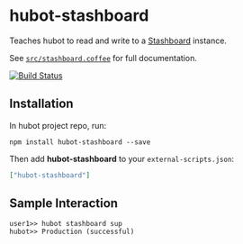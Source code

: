 # hubot-stashboard

Teaches hubot to read and write to a [Stashboard](http://www.stashboard.org) instance.

See [`src/stashboard.coffee`](src/stashboard.coffee) for full documentation.

[![Build Status](https://travis-ci.org/rsalmond/hubot-stashboard.svg?branch=master)](https://travis-ci.org/rsalmond/hubot-stashboard)

## Installation

In hubot project repo, run:

`npm install hubot-stashboard --save`

Then add **hubot-stashboard** to your `external-scripts.json`:

```json
["hubot-stashboard"]
```

## Sample Interaction

```
user1>> hubot stashboard sup
hubot>> Production (successful)
```
